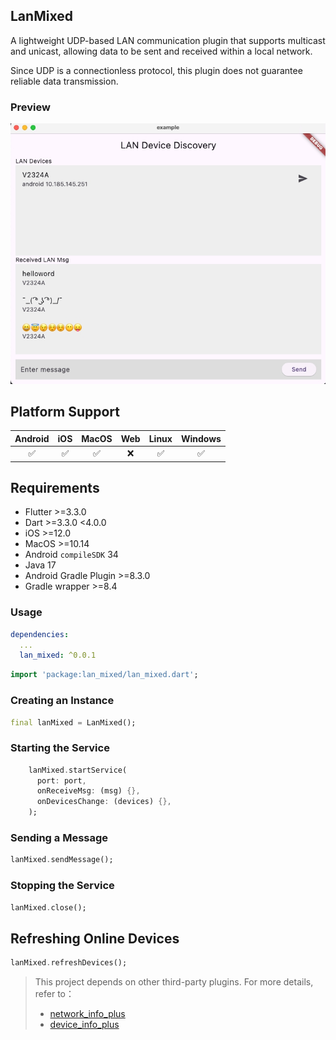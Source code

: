 ## LanMixed

A lightweight UDP-based LAN communication plugin that supports multicast and unicast, allowing data to be sent and received within a local network.

Since UDP is a connectionless protocol, this plugin does not guarantee reliable data transmission.

### Preview
![App preview](https://raw.githubusercontent.com/aiyakuaile/lan_mixed/main/preview.png)

## Platform Support

| Android | iOS | MacOS | Web | Linux | Windows |
| :-----: | :-: | :---: |:---:| :---: | :-----: |
|   ✅    | ✅  |  ✅   |  ❌  |  ✅   |   ✅    |

## Requirements

- Flutter >=3.3.0
- Dart >=3.3.0 <4.0.0
- iOS >=12.0
- MacOS >=10.14
- Android `compileSDK` 34
- Java 17
- Android Gradle Plugin >=8.3.0
- Gradle wrapper >=8.4

### Usage
```yaml
dependencies:
  ...
  lan_mixed: ^0.0.1
```

```dart
import 'package:lan_mixed/lan_mixed.dart';
```
### Creating an Instance
```dart
final lanMixed = LanMixed();
```

### Starting the Service
```dart
    lanMixed.startService(
      port: port,
      onReceiveMsg: (msg) {},
      onDevicesChange: (devices) {},
    );
```

### Sending a Message
```dart
lanMixed.sendMessage();
```
### Stopping the Service
```dart
lanMixed.close();
```

## Refreshing Online Devices
```dart
lanMixed.refreshDevices();
```

> This project depends on other third-party plugins. For more details, refer to：
> - [network_info_plus](https://pub.dev/packages/network_info_plus)
> - [device_info_plus](https://pub.dev/packages/device_info_plus)